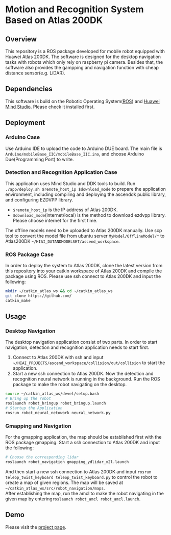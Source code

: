 # Motion and Recognition System Based on Atlas 200DK

## Overview
This repository is a ROS package developed for mobile robot equipped with Huawei Atlas 200DK. The software is designed for the desktop navigation tasks with robots which only rely on raspberry pi camera. Besides that, the software also provides the gampping and navigation function with cheap distance sensor(e.g. LiDAR).

## Dependencies
This software is build on the Robotic Operating System([ROS](https://www.ros.org/)) and [Huawei Mind Studio](https://www.huaweicloud.com/ascend/resources/Tools/0). Please check it installed first.

## Deployment

### Arduino Case

Use Arduino IDE to upload the code to Arduino DUE board. The main file is `Arduino/mobileBase_IIC/mobileBase_IIC.ino`, and choose Arduino Due(Programming Port) to write.

### Detection and Recognition Application Case

This application uses Mind Studio and DDK tools to build. Run `./app/deploy.sh $remote_host_ip $download_mode` to prepare the application environment, including compiling and deploying the ascenddk public library, and configuring EZDVPP library.

- `$remote_host_ip` is the IP address of Atlas 200DK.
- `$download_mode`(internet/local) is the method to download ezdvpp library. Please choose internet for the first time.

The offline models need to be uploaded to Atlas 200DK manually. Use scp tool to convert the model file from ubuntu server `MyModel/OfflineModel/*` to Atlas200DK `~/HIAI_DATANDMODELSET/ascend_workspace`.

### ROS Package Case 
In order to deploy the system to Atlas 200DK, clone the latest version from this repository into your catkin workspace of Atlas 200DK and compile the package using ROS.
Please use ssh connect to Atlas 200DK and input the following:

```bash
mkdir ~/catkin_atlas_ws && cd ~/catkin_atlas_ws
git clone https://github.com/
catkin_make
```

## Usage

### Desktop Navigation
The desktop navigation application consist of two parts. In order to start navigation, detection and recognition application needs to start first.  
1. Connect to Atlas 200DK with ssh and input `~/HIAI_PROJECTS/ascend_workspace/collision/out/collision` to start the application.
2. Start a new ssh connection to Atlas 200DK. Now the detection and recognition neural network is running in the background. Run the ROS package to make the robot navigating on the desktop.  

```bash
source ~/catkin_atlas_ws/devel/setup.bash
# Bring up the robot
roslaunch robot_bringup robot_bringup.launch 
# Startup the Application
rosrun robot_neural_netowork neural_network.py
```

### Gmapping and Navigation
For the gmapping application, the map should be established first with the ROS package gmapping. Start a ssh connection to Atlas 200DK and input the following:
```bash
# Choose the corresponding lidar
roslaunch robot_navigation gmapping_ydlidar_x2l.launch 
```
And then start a new ssh connection to Atlas 200DK and input `rosrun teleop_twist_keyboard teleop_twist_keyboard.py` to control the robot to create a map of given regions. The map will be saved at `~/catkin_atlas_ws/src/robot_navigation/maps`.  
After establishing the map, run the amcl to make the robot navigating in the given map by entering`roslaunch robot_amcl robot_amcl.launch`.

## Demo
Please visit the [project page](https://www.huaweicloud.com/ascend/apps/applicationDetails/167900126).
